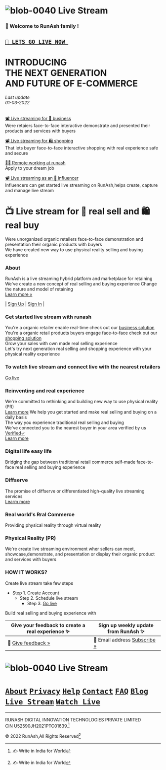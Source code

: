 







# ![blob-0040](https://user-images.githubusercontent.com/61916324/132724592-e5bef25e-36d9-4da8-bbc6-84a24183c8e2.png) Live Stream


### 👏 Welcome to RunAsh family ! ###
## [``🎥 LETS GO LIVE NOW ``](https://)  ##
# INTRODUCING <br>THE NEXT GENERATION<br>AND FUTURE OF E-COMMERCE 
###### Last update<br>01-03-2022<br>

[📽️ Live streaming for 💼 business](https://runash.github.io/runash-blog/2022/02/28/latest.html)<br>
Were retaiers face-to-face interactive demonstrate 
and presented their products and services with buyers<br>

[📽️ Live streaming for 🛍️ shopping](https://)<br>
That lets buyer face-to-face interactive shopping with real experience
safe and secure  

[🧑‍💻 Remote working at runash](https://)<br>
Apply to your dream job 

[📽️ Live streaming as an 👫 influencer](https://)<br>
Influencers can get started live streaming on RunAsh,helps create, capture 
and manage live stream  




# 📺 Live stream for 🛒 real sell and 🛍️ real buy<br>
Were unorganized organic retailers face-to-face demonstration and presentation their organic products with buyers<br>
We have created new way to use physical reality selling and buying experience


### About 

RunAsh is a live streaming hybrid platform and marketplace for retaining 
We've create a new concept of real selling and buying experience
Change the nature and model of retaining<br> 
[Learn more »](https://)<br>

| [Sign Up](https://) | [Sign In](https://) |


### Get started live stream with runash 

You're a organic retailer enable real-time check out our [business solution](https://)<br>
You're a organic retail products buyers engage face-to-face check out our [shopping solution](https://)<br>
Grow your sales with own made real selling experience <br>
Let's try next generation real selling and shopping experience with your physical reality experience 


### To watch live stream and connect live with the nearest retailers ###
[Go live](https://)

### Reinventing and real experience ###
We're committed to rethinking and building new way to use physical reality (PR) <br>
[Learn more](https://)
We help you get started and make real selling and buying on a daily basis<br>
The way you experience traditional real selling and buying<br>
We've connected you to the nearest buyer in your area verified by us [Verified✓](https://)<br>
[Learn more](https://) 

### Digital life easy life ###
Bridging the gap between traditional retail commerce self-made face-to-face real selling and buying experience 

### Diffserve ###
The promise of diffserve or differentiated high-quality live streaming services<br>
[Learm more](https://)

### Real world's Rral Commerce ###
Providing physical reality through virtual reality 

### Physical Reality (PR) ###
We're create live streaming environment wher sellers can meet, showcase,demonstrate, and presentation 
or display their organic product and services with buyers 

### HOW IT WORKS? ###
Create live stream take few steps <br>
- Step 1. Create Account 
  -  Step 2. Schedule live stream 
      - Step 3. [Go live](https://)

Build real selling and buying experience with <br>

 







| Give your feedback to create a real experience ✨|Sign up weekly update from RunAsh ✨ |
|----------------------|------------------------|
|📝 [Give feedback »](https://) | 📨 Email address [Subscribe »](https://) |

# ![blob-0040](https://user-images.githubusercontent.com/61916324/132724592-e5bef25e-36d9-4da8-bbc6-84a24183c8e2.png) Live Stream
# [``About``](https://)  [``Privacy``](https://) [``Help``](https://) [``Contact``](https://) [``FAQ``](https://) [``Blog``](https://) [``Live Stream``](https://) [``Watch Live``](https://)
***
RUNASH DIGITAL INNOVATION TECHNOLOGIES PRIVATE LIMITED<br>
CIN U52590JH2021PTC01639.[^1]

© 2022 RunAsh,All Rights Reserved[^1]

[^1]: ✍️ Write in India for World





